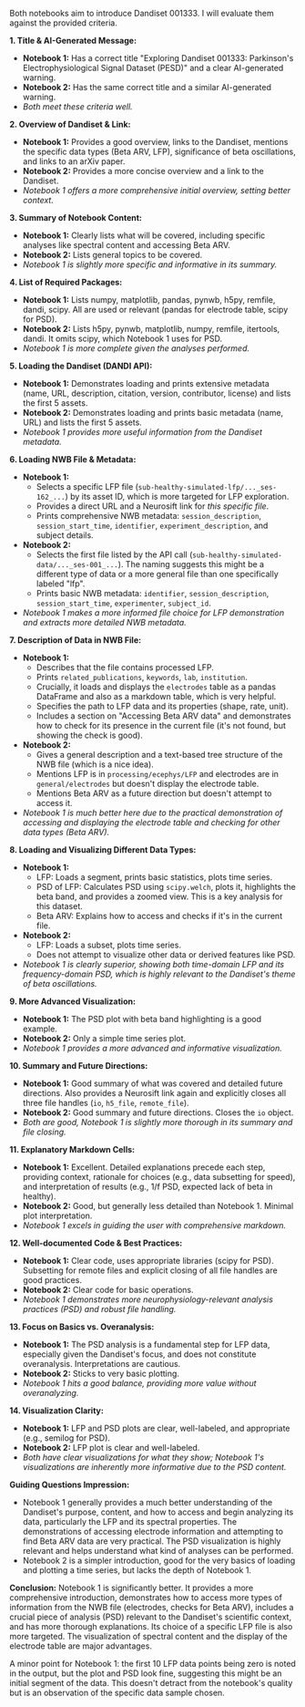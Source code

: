 Both notebooks aim to introduce Dandiset 001333. I will evaluate them against the provided criteria.

**1. Title & AI-Generated Message:**
*   **Notebook 1:** Has a correct title "Exploring Dandiset 001333: Parkinson's Electrophysiological Signal Dataset (PESD)" and a clear AI-generated warning.
*   **Notebook 2:** Has the same correct title and a similar AI-generated warning.
*   *Both meet these criteria well.*

**2. Overview of Dandiset & Link:**
*   **Notebook 1:** Provides a good overview, links to the Dandiset, mentions the specific data types (Beta ARV, LFP), significance of beta oscillations, and links to an arXiv paper.
*   **Notebook 2:** Provides a more concise overview and a link to the Dandiset.
*   *Notebook 1 offers a more comprehensive initial overview, setting better context.*

**3. Summary of Notebook Content:**
*   **Notebook 1:** Clearly lists what will be covered, including specific analyses like spectral content and accessing Beta ARV.
*   **Notebook 2:** Lists general topics to be covered.
*   *Notebook 1 is slightly more specific and informative in its summary.*

**4. List of Required Packages:**
*   **Notebook 1:** Lists numpy, matplotlib, pandas, pynwb, h5py, remfile, dandi, scipy. All are used or relevant (pandas for electrode table, scipy for PSD).
*   **Notebook 2:** Lists h5py, pynwb, matplotlib, numpy, remfile, itertools, dandi. It omits scipy, which Notebook 1 uses for PSD.
*   *Notebook 1 is more complete given the analyses performed.*

**5. Loading the Dandiset (DANDI API):**
*   **Notebook 1:** Demonstrates loading and prints extensive metadata (name, URL, description, citation, version, contributor, license) and lists the first 5 assets.
*   **Notebook 2:** Demonstrates loading and prints basic metadata (name, URL) and lists the first 5 assets.
*   *Notebook 1 provides more useful information from the Dandiset metadata.*

**6. Loading NWB File & Metadata:**
*   **Notebook 1:**
    *   Selects a specific LFP file (`sub-healthy-simulated-lfp/..._ses-162_...`) by its asset ID, which is more targeted for LFP exploration.
    *   Provides a direct URL and a Neurosift link for *this specific file*.
    *   Prints comprehensive NWB metadata: `session_description`, `session_start_time`, `identifier`, `experiment_description`, and subject details.
*   **Notebook 2:**
    *   Selects the first file listed by the API call (`sub-healthy-simulated-data/..._ses-001_...`). The naming suggests this might be a different type of data or a more general file than one specifically labeled "lfp".
    *   Prints basic NWB metadata: `identifier`, `session_description`, `session_start_time`, `experimenter`, `subject_id`.
*   *Notebook 1 makes a more informed file choice for LFP demonstration and extracts more detailed NWB metadata.*

**7. Description of Data in NWB File:**
*   **Notebook 1:**
    *   Describes that the file contains processed LFP.
    *   Prints `related_publications`, `keywords`, `lab`, `institution`.
    *   Crucially, it loads and displays the `electrodes` table as a pandas DataFrame and also as a markdown table, which is very helpful.
    *   Specifies the path to LFP data and its properties (shape, rate, unit).
    *   Includes a section on "Accessing Beta ARV data" and demonstrates how to check for its presence in the current file (it's not found, but showing the check is good).
*   **Notebook 2:**
    *   Gives a general description and a text-based tree structure of the NWB file (which is a nice idea).
    *   Mentions LFP is in `processing/ecephys/LFP` and electrodes are in `general/electrodes` but doesn't display the electrode table.
    *   Mentions Beta ARV as a future direction but doesn't attempt to access it.
*   *Notebook 1 is much better here due to the practical demonstration of accessing and displaying the electrode table and checking for other data types (Beta ARV).*

**8. Loading and Visualizing Different Data Types:**
*   **Notebook 1:**
    *   LFP: Loads a segment, prints basic statistics, plots time series.
    *   PSD of LFP: Calculates PSD using `scipy.welch`, plots it, highlights the beta band, and provides a zoomed view. This is a key analysis for this dataset.
    *   Beta ARV: Explains how to access and checks if it's in the current file.
*   **Notebook 2:**
    *   LFP: Loads a subset, plots time series.
    *   Does not attempt to visualize other data or derived features like PSD.
*   *Notebook 1 is clearly superior, showing both time-domain LFP and its frequency-domain PSD, which is highly relevant to the Dandiset's theme of beta oscillations.*

**9. More Advanced Visualization:**
*   **Notebook 1:** The PSD plot with beta band highlighting is a good example.
*   **Notebook 2:** Only a simple time series plot.
*   *Notebook 1 provides a more advanced and informative visualization.*

**10. Summary and Future Directions:**
*   **Notebook 1:** Good summary of what was covered and detailed future directions. Also provides a Neurosift link again and explicitly closes all three file handles (`io`, `h5_file`, `remote_file`).
*   **Notebook 2:** Good summary and future directions. Closes the `io` object.
*   *Both are good, Notebook 1 is slightly more thorough in its summary and file closing.*

**11. Explanatory Markdown Cells:**
*   **Notebook 1:** Excellent. Detailed explanations precede each step, providing context, rationale for choices (e.g., data subsetting for speed), and interpretation of results (e.g., 1/f PSD, expected lack of beta in healthy).
*   **Notebook 2:** Good, but generally less detailed than Notebook 1. Minimal plot interpretation.
*   *Notebook 1 excels in guiding the user with comprehensive markdown.*

**12. Well-documented Code & Best Practices:**
*   **Notebook 1:** Clear code, uses appropriate libraries (scipy for PSD). Subsetting for remote files and explicit closing of all file handles are good practices.
*   **Notebook 2:** Clear code for basic operations.
*   *Notebook 1 demonstrates more neurophysiology-relevant analysis practices (PSD) and robust file handling.*

**13. Focus on Basics vs. Overanalysis:**
*   **Notebook 1:** The PSD analysis is a fundamental step for LFP data, especially given the Dandiset's focus, and does not constitute overanalysis. Interpretations are cautious.
*   **Notebook 2:** Sticks to very basic plotting.
*   *Notebook 1 hits a good balance, providing more value without overanalyzing.*

**14. Visualization Clarity:**
*   **Notebook 1:** LFP and PSD plots are clear, well-labeled, and appropriate (e.g., semilog for PSD).
*   **Notebook 2:** LFP plot is clear and well-labeled.
*   *Both have clear visualizations for what they show; Notebook 1's visualizations are inherently more informative due to the PSD content.*

**Guiding Questions Impression:**
*   Notebook 1 generally provides a much better understanding of the Dandiset's purpose, content, and how to access and begin analyzing its data, particularly the LFP and its spectral properties. The demonstrations of accessing electrode information and attempting to find Beta ARV data are very practical. The PSD visualization is highly relevant and helps understand what kind of analyses can be performed.
*   Notebook 2 is a simpler introduction, good for the very basics of loading and plotting a time series, but lacks the depth of Notebook 1.

**Conclusion:**
Notebook 1 is significantly better. It provides a more comprehensive introduction, demonstrates how to access more types of information from the NWB file (electrodes, checks for Beta ARV), includes a crucial piece of analysis (PSD) relevant to the Dandiset's scientific context, and has more thorough explanations. Its choice of a specific LFP file is also more targeted. The visualization of spectral content and the display of the electrode table are major advantages.

A minor point for Notebook 1: the first 10 LFP data points being zero is noted in the output, but the plot and PSD look fine, suggesting this might be an initial segment of the data. This doesn't detract from the notebook's quality but is an observation of the specific data sample chosen.